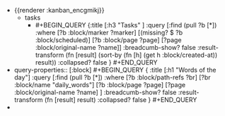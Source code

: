 - {{renderer :kanban_encgmikj}}
	- tasks
		- #+BEGIN_QUERY
		  {:title [:h3 "Tasks" ]
		  :query [:find (pull ?b [*])
		  :where
		    [?b :block/marker ?marker]
		    [(missing? $ ?b :block/scheduled)]
		    [?b :block/page ?page]
		    [?page :block/original-name ?name]]
		  :breadcumb-show? false
		  :result-transform (fn [result]
		  (sort-by (fn [h]
		  (get h :block/created-at)) result))
		  :collapsed? false
		  }
		  #+END_QUERY
- query-properties:: [:block]
  #+BEGIN_QUERY
  { :title [:h1 "Words of the day"]
    :query [:find (pull ?b [*])
            :where
            [?b :block/path-refs ?br]
            [?br :block/name "daily_words"]
    [?b :block/page ?page]
    [?page :block/original-name ?name]
  ]
  :breadcumb-show? false
  :result-transform (fn [result] result)
  :collapsed? false
   }
  #+END_QUERY
-
